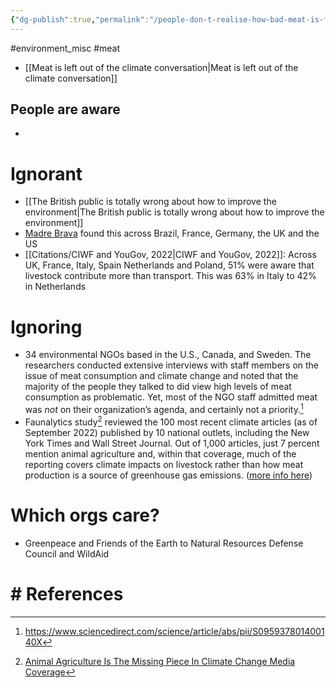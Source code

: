 ```yaml
---
{"dg-publish":true,"permalink":"/people-don-t-realise-how-bad-meat-is-for-the-climate/","created":"2024-04-03T13:01:04.000+01:00","updated":"2025-09-29T00:20:47.739+01:00"}
---
```


#environment_misc #meat 

- [[Meat is left out of the climate conversation\|Meat is left out of the climate conversation]]

## People are aware
- 
# Ignorant
- [[The British public is totally wrong about how to improve the environment\|The British public is totally wrong about how to improve the environment]]
- [Madre Brava](https://madrebrava.org/insight/people-don-t-see-industrial-meat-as-a-key-cause-of-global-warming-poll) found this across Brazil, France, Germany, the UK and the US 
- [[Citations/CIWF and YouGov, 2022\|CIWF and YouGov, 2022]]: Across UK, France, Italy, Spain Netherlands and Poland, 51% were aware that livestock contribute more than transport. This was 63% in Italy to 42% in Netherlands
# Ignoring
- 34 environmental NGOs based in the U.S., Canada, and Sweden. The researchers conducted extensive interviews with staff members on the issue of meat consumption and climate change and noted that the majority of the people they talked to did view high levels of meat consumption as problematic. Yet, most of the NGO staff admitted meat was _not_ on their organization’s agenda, and certainly not a priority.[^1]
- Faunalytics study[^2] reviewed the 100 most recent climate articles (as of September 2022) published by 10 national outlets, including the New York Times and Wall Street Journal. Out of 1,000 articles, just 7 percent mention animal agriculture and, within that coverage, much of the reporting covers climate impacts on livestock rather than how meat production is a source of greenhouse gas emissions. ([more info here](https://sentientmedia.org/climate-media-analysis/))

# Which orgs care?
- Greenpeace and Friends of the Earth to Natural Resources Defense Council and WildAid
# # References
[^1]: https://www.sciencedirect.com/science/article/abs/pii/S095937801400140X
[^2]: [Animal Agriculture Is The Missing Piece In Climate Change Media Coverage](https://faunalytics.org/animal-ag-in-climate-media)